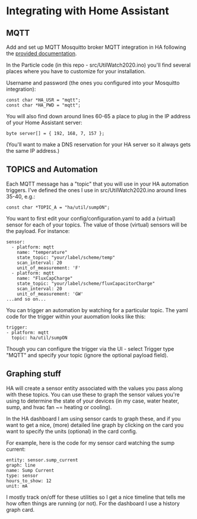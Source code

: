 # Integrating with Home Assistant

## MQTT
Add and set up MQTT Mosquitto broker MQTT integration in HA following the [provided documentation](https://github.com/home-assistant/hassio-addons/blob/master/mosquitto/DOCS.md).

In the Particle code (in this repo - src/UtilWatch2020.ino) you'll find several places where you have to customize for your installation.

Username and password (the ones you configured into your Mosquitto integration):

```
const char *HA_USR = "mqtt";
const char *HA_PWD = "mqtt";
```

You will also find down around lines 60-65 a place to plug in the IP address of your Home Assistant server:

`byte server[] = { 192, 168, 7, 157 };`

(You'll want to make a DNS reservation for your HA server so it always gets the same IP address.)

## TOPICS and Automation

Each MQTT message has a "topic" that you will use in your HA automation triggers.  I've defined the ones I use in src/UtilWatch2020.ino around lines 35-40, e.g.:

`const char *TOPIC_A = "ha/util/sumpON";`

You want to first edit your config/configuration.yaml to add a (virtual) sensor for
each of your topics.  The value of those (virtual) sensors will be the payload. For instance:

```
sensor:                            
  - platform: mqtt                 
    name: "temperature"           
    state_topic: "your/label/scheme/temp" 
    scan_interval: 20                
    unit_of_measurement: 'F'     
  - platform: mqtt
    name: "FluxCapCharge"
    state_topic: "your/label/scheme/fluxCapacitorCharge"
    scan_interval: 20
    unit_of_measurement: 'GW'
...and so on...
```


You can trigger an automation by watching for a particular topic. The yaml code for the trigger within your auomation looks like this:

```
trigger:
- platform: mqtt
  topic: ha/util/sumpON
```

Though you can configure the trigger via the UI - select Trigger type "MQTT" and
specify your topic (ignore the optional payload field).

## Graphing stuff

HA will create a sensor entity associated with the values you pass along with these topics.  You can use these to graph the sensor values you're using to determine the state of your devices (in my case, water heater, sump, and hvac fan ~= heating or cooling).

In the HA dashboard I am using sensor cards to graph these, and if you want to get a nice, (more) detailed line graph by clicking on the card you want to specify the units (optional) in the card config.

For example, here is the code for my sensor card watching the sump current:

```
entity: sensor.sump_current
graph: line
name: Sump Current
type: sensor
hours_to_show: 12
unit: mA
```

I mostly track on/off for these utilities so I get a nice timeline that tells me how often things are running (or not).  For the dashboard I use a history graph card.

